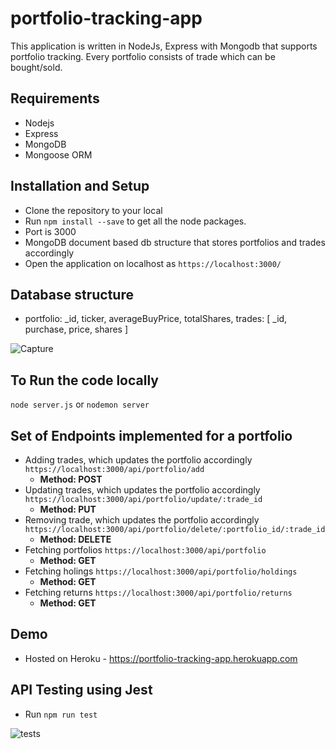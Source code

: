 # portfolio-tracking-app
This application is written in NodeJs, Express with Mongodb that supports portfolio tracking. Every portfolio consists of trade which can be bought/sold.

## Requirements
- Nodejs
- Express
- MongoDB 
- Mongoose ORM

## Installation and Setup
- Clone the repository to your local
- Run `npm install --save` to get all the node packages.
- Port is 3000
- MongoDB document based db structure that stores portfolios and trades accordingly
- Open the application on localhost as `https://localhost:3000/`

## Database structure
- portfolio: _id, ticker, averageBuyPrice, totalShares,  trades: [
    _id,
    purchase,
    price,
    shares
  ]

![Capture](https://user-images.githubusercontent.com/21328393/68760738-91aa1700-0638-11ea-885e-5dd3cfdbf258.PNG)

## To Run the code locally
`node server.js` or `nodemon server`

## Set of Endpoints implemented for a portfolio
- Adding trades, which updates the portfolio accordingly `https://localhost:3000/api/portfolio/add`
  - **Method: POST**
- Updating trades, which updates the portfolio accordingly `https://localhost:3000/api/portfolio/update/:trade_id`
  - **Method: PUT**
- Removing trade, which updates the portfolio accordingly `https://localhost:3000/api/portfolio/delete/:portfolio_id/:trade_id`
  - **Method: DELETE**
- Fetching portfolios `https://localhost:3000/api/portfolio`
  - **Method: GET**
- Fetching holings `https://localhost:3000/api/portfolio/holdings`
  - **Method: GET**
- Fetching returns `https://localhost:3000/api/portfolio/returns`
  - **Method: GET**

## Demo 
- Hosted on Heroku - https://portfolio-tracking-app.herokuapp.com

## API Testing using Jest
- Run `npm run test`  

![tests](https://user-images.githubusercontent.com/21328393/68613295-6d3d2600-04e4-11ea-8801-6ceb1bad9a87.png)
